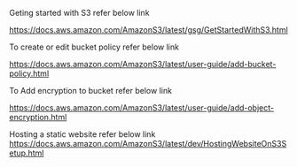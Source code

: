 Geting started with S3 refer below link

https://docs.aws.amazon.com/AmazonS3/latest/gsg/GetStartedWithS3.html

To create or edit bucket policy refer below link

https://docs.aws.amazon.com/AmazonS3/latest/user-guide/add-bucket-policy.html

To Add encryption to bucket refer below link

https://docs.aws.amazon.com/AmazonS3/latest/user-guide/add-object-encryption.html

Hosting a static website refer below link
https://docs.aws.amazon.com/AmazonS3/latest/dev/HostingWebsiteOnS3Setup.html

